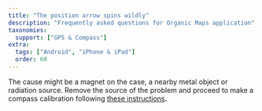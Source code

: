 ```yaml
---
title: "The position arrow spins wildly"
description: "Frequently asked questions for Organic Maps application"
taxonomies:
  support: ["GPS & Compass"]
extra:
  tags: ["Android", "iPhone & iPad"]
  order: 60
---
```


The cause might be a magnet on the case, a nearby metal object or radiation source. Remove the source of the problem and proceed to make a compass calibration following [these instructions](https://www.youtube.com/watch?v=-Uq7AmSAjt8)**.**
